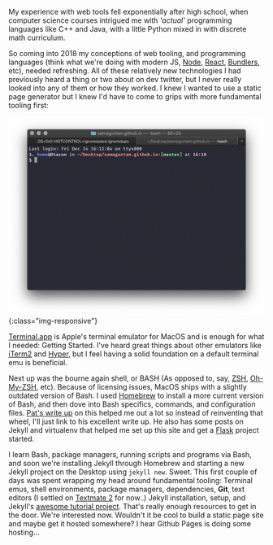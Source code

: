 ---
---
My experience with web tools fell exponentially after high school, when computer science courses intrigued me with *'actual'* programming languages like C++ and Java, with a little Python mixed in with discrete math curriculum.

So coming into 2018 my conceptions of web tooling, and programming languages (think what we're doing with modern JS, [Node](https://nodejs.org/en/), [React](https://reactjs.org), [Bundlers](https://parceljs.org), etc), needed refreshing. All of these relatively new technologies I had previously heard a thing or two about on dev twitter, but I never really looked into any of them or how they worked. I knew I wanted to use a static page generator but I knew I'd have to come to grips with more fundamental tooling first:

![terminal-with-configs](/assets/img/terminal-with-configs.png){:class="img-responsive"}

[Terminal.app](https://en.wikipedia.org/wiki/Terminal_(macOS)) is Apple's terminal emulator for MacOS and is enough for what I needed: Getting Started. I've heard great things about other emulators like [iTerm2](https://iterm2.com) and [Hyper](https://hyper.is), but I feel having a solid foundation on a default terminal emu is beneficial.

Next up was the bourne again shell, or BASH (As opposed to, say, [ZSH](http://zsh.sourceforge.net), [Oh-My-ZSH](https://ohmyz.sh), etc). Because of licensing issues, MacOS ships with a slightly outdated version of Bash. I used [Homebrew](https://brew.sh) to install a more current version of Bash, and then dove into Bash specifics, commands, and configuration files. [Pat's write up](http://hypepat.com/2016/two-shells-one-prompt.html) on this helped me out a lot so instead of reinventing that wheel, I'll just link to his excellent write up. He also has some posts on Jekyll and virtualenv that helped me set up this site and get a [Flask](http://flask.pocoo.org) project started.

I learn Bash, package managers, running scripts and programs via Bash, and soon we're installing Jekyll through Homebrew and starting a new Jekyll project on the Desktop using `jekyll new`. Sweet. This first couple of days was spent wrapping my head around fundamental tooling: Terminal emus, shell environments, package managers, dependencies, **Git**, text editors (I settled on [Textmate 2](https://macromates.com) for now..) Jekyll installation, setup, and Jekyll's [awesome tutorial project](https://jekyllrb.com/docs/step-by-step/01-setup/). That's really enough resources to get in the door. We're interested now. Wouldn't it be cool to build a static page site and maybe get it hosted somewhere? I hear Github Pages is doing some hosting...